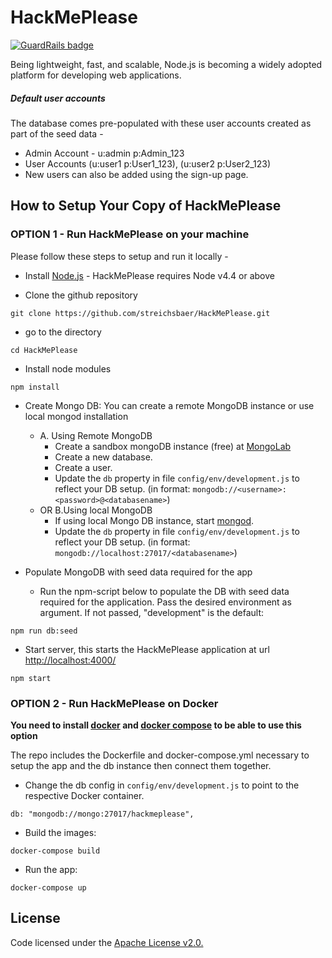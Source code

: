 # HackMePlease

[![GuardRails badge](https://badges.production.guardrails.io/r0flc0pt4/HackMePlease.svg)](https://www.guardrails.io)

Being lightweight, fast, and scalable, Node.js is becoming a widely adopted platform for developing web applications. 

##### Default user accounts
The database comes pre-populated with these user accounts created as part of the seed data -
* Admin Account - u:admin p:Admin_123
* User Accounts (u:user1 p:User1_123), (u:user2 p:User2_123)
* New users can also be added using the sign-up page.

## How to Setup Your Copy of HackMePlease

### OPTION 1 - Run HackMePlease on your machine

Please follow these steps to setup and run it locally -
* Install [Node.js](http://nodejs.org/) - HackMePlease requires Node v4.4 or above

* Clone the github repository
```
git clone https://github.com/streichsbaer/HackMePlease.git
```

* go to the directory
```
cd HackMePlease
```

* Install node modules
```
npm install
```

* Create Mongo DB:
    You can create a remote MongoDB instance or use local mongod installation
    * A. Using Remote MongoDB
        * Create a sandbox mongoDB instance (free) at [MongoLab](https://mongolab.com/plans/pricing/)
        * Create a new database.
        * Create a user.
        * Update the `db` property in file `config/env/development.js` to reflect your DB setup. (in format: `mongodb://<username>:<password>@<databasename>`)
    * OR B.Using local MongoDB
        * If using local Mongo DB instance, start [mongod](http://docs.mongodb.org/manual/reference/program/mongod/#bin.mongod).
        * Update the `db` property in file `config/env/development.js` to reflect your DB setup. (in format: `mongodb://localhost:27017/<databasename>`)

* Populate MongoDB with seed data required for the app
    * Run the npm-script below to populate the DB with seed data required for the application. Pass the desired environment as argument. If not passed, "development" is the default:
```
npm run db:seed
```
* Start server, this starts the HackMePlease application at url [http://localhost:4000/](http://localhost:4000/)
```
npm start
```

### OPTION 2 - Run HackMePlease on Docker

**You need to install [docker](https://docs.docker.com/installation/) and [docker compose](https://docs.docker.com/compose/install/) to be able to use this option**

The repo includes the Dockerfile and docker-compose.yml necessary to setup the app and the db instance then connect them together.

* Change the db config in `config/env/development.js` to point to the respective Docker container.
```
db: "mongodb://mongo:27017/hackmeplease",
```
* Build the images:
```
docker-compose build
```
* Run the app:
```
docker-compose up
```

## License
Code licensed under the [Apache License v2.0.](http://www.apache.org/licenses/LICENSE-2.0)
